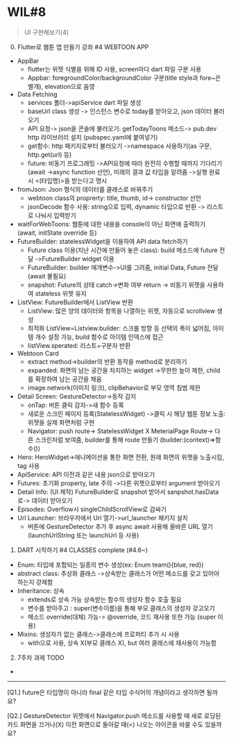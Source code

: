 # WIL#8
> UI 구현해보기(4)
0. Flutter로 웹툰 앱 만들기 강좌 #4 WEBTOON APP
  * AppBar
    - flutter는 위젯 식별을 위해 ID 사용, screen마다 dart 파일 구분 사용
    - Appbar: foregroundColor/backgroundColor 구분(title style과 fore~은 별개), elevation으로 음영
  * Data Fetching
    - services 폴더->apiService dart 파일 생성
    - baseUrl class 생성 -> 인스턴스 변수로 today를 받아오고, json 데이터 불러오기
    - API 요청-> json을 콘솔에 불러오기: getTodayToons 메소드-> pub.dev http 라이브러리 설치 (pubspec.yaml에 붙여넣기)
    - get함수: http 패키지로부터 불러오기 ->namespace 사용하기(as 구문, http.get(url) 등)
    - future: 비동기 프로그래밍 ->API요청에 따라 완전히 수행할 때까지 기다리기(await ->async function 선언), 미래의 결과 값 타입을 알려줌 ->실행 완료 시 <(타입명)>을 받는다고 명시
  * fromJson: Json 형식의 데이터를 클래스로 바꿔주기
    - webtoon class의 proprerty: title, thumb, id-> constructor 선언
    - jsonDecode 함수 사용: string으로 입력, dynamic 타입으로 반환 -> 리스트로 나눠서 입력받기
  * waitForWebToons: 웹툰에 대한 내용을 console이 아닌 화면에 출력하기 (await, initState override 등)
  * FutureBuilder: statelessWidget을 이용하여 API data fetch하기
    - Future class 이용(지난 시간에 만들어 놓은 class): build 메소드에 future 전달 ->FutureBuilder widget 이용
    - FutureBuilder: builder 매개변수->UI를 그려줌, initial Data, Future 전달(await 불필요)
    - snapshot: Future의 상태 catch->변화 여부 return -> 비동기 위젯을 사용하여 stateless 위젯 유지
  * ListView: FutureBuilder에서 ListView 반환
    - ListView: 많은 양의 데이터와 항목을 나열하는 위젯, 자동으로 scrollview 생성
    - 최적화 ListView=Listview.builder: 스크롤 방향 등 선택의 폭이 넓어짐, 아이템 개수 설정 가능, build 함수로 아이템 인덱스에 접근
    - listView.sperated: 리스트+구분자 반환
  * Webtoon Card
    - extract method->builder의 반환 동작을 method로 분리하기
    - expanded: 화면의 남는 공간을 차지하는 widget ->무한한 높이 제한, child를 확장하여 남는 공간을 채움
    - image.network(이미지 링크), clipBehavior로 부모 영역 침범 제한
  * Detail Screen: GestureDetector->동작 감지
    - onTap: 버튼 클릭 감지->새 함수 등록
    - 새로운 스크린 페이지 등록(StatelessWidget) ->클릭 시 해당 웹툰 정보 노출: 위젯을 실제 화면처럼 구현
    - Navigator: push route-> StatelessWidget X MeterialPage Route-> 다른 스크린처럼 보여줌, builder를 통해 route 만들기 (builder:(context)=>함수())
  * Hero: HeroWidget->애니메이션을 통한 화면 전환, 원래 화면의 위젯을 노출시킴, tag 사용
  * ApiService: API 이전과 같은 내용 json으로 받아오기
  * Futures: 초기화 property, late 주의 ->다른 위젯으로부터 argument 받아오기
  * Detail Info: (UI 제작) FutureBuilder로 snapshot 받아서 sanpshot.hasData로-> 데이터 받아오기
  * Episodes: Overflow시 singleChildScrollView로 감싸기
  * Url Launcher: 브라우저에서 Url 열기->url_launcher 패키지 설치
    - 버튼에 GestureDetector 추가 후 async await 사용해 올바른 URL 열기(launchUrlString 또는 launchUrl 등 사용)
1. DART 시작하기 #4 CLASSES complete (#4.6~)
  * Enum: 타입에 포함되는 일종의 변수 생성(ex: Enum team(){blue, red})
  * abstract class: 추상화 클래스 ->상속받는 클래스가 어떤 메소드를 갖고 있어야 하는지 강제함
  * Inheritance: 상속
    - extends로 상속 가능 상속받는 함수의 생성자 함수 호출 필요
    - 변수를 받아주고 : super(변수이름)을 통해 부모 클래스의 생성자 갖고오기
    - 메소드 override(대체) 가능-> @override, 코드 재사용 또한 가능 (super 이용)
  * Mixins: 생성자가 없는 클래스->클래스에 프로퍼티 추가 시 사용
    - with으로 사용, 상속 X(부모 클래스 X), but 여러 클래스에 재사용이 가능함
2. 7주차 과제 TODO
  * 
* * *
[Q1.] future은 타입명이 아니라 final 같은 타입 수식어의 개념이라고 생각하면 될까요?

[Q2.] GestureDetector 위젯에서  Navigator.push 메소드를 사용할 때 새로 로딩된 카드 화면을 끄거나(X) 이전 화면으로 돌아갈 때(<) 나오는 아이콘을 바꿀 수도 있을까요?

